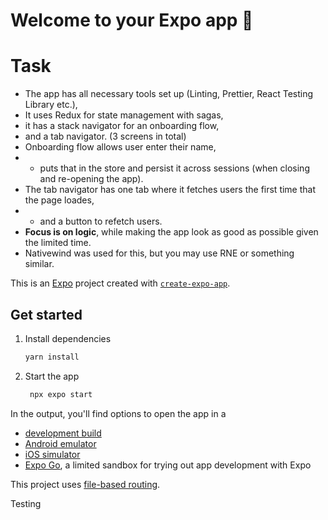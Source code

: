 # Welcome to your Expo app 👋

# Task

- The app has all necessary tools set up (Linting, Prettier, React Testing Library etc.),
- It uses Redux for state management with sagas,
- it has a stack navigator for an onboarding flow,
- and a tab navigator. (3 screens in total)
- Onboarding flow allows user enter their name,
- - puts that in the store and persist it across sessions (when closing and re-opening the app).
- The tab navigator has one tab where it fetches users the first time that the page loades,
- - and a button to refetch users.
- **Focus is on logic**, while making the app look as good as possible given the limited time. 
- Nativewind was used for this, but you may use RNE or something similar.


This is an [Expo](https://expo.dev) project created with [`create-expo-app`](https://www.npmjs.com/package/create-expo-app).

## Get started

1. Install dependencies

   ```bash
   yarn install
   ```

2. Start the app

   ```bash
    npx expo start
   ```

In the output, you'll find options to open the app in a

- [development build](https://docs.expo.dev/develop/development-builds/introduction/)
- [Android emulator](https://docs.expo.dev/workflow/android-studio-emulator/)
- [iOS simulator](https://docs.expo.dev/workflow/ios-simulator/)
- [Expo Go](https://expo.dev/go), a limited sandbox for trying out app development with Expo

This project uses [file-based routing](https://docs.expo.dev/router/introduction).

[//]: # (https://callstack.github.io/react-native-testing-library/docs/start/quick-start)
Testing
